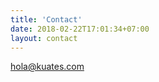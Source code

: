 ```yaml
---
title: 'Contact'
date: 2018-02-22T17:01:34+07:00
layout: contact
---
```


[hola@kuates.com](mailto:hola@kuates.com)
